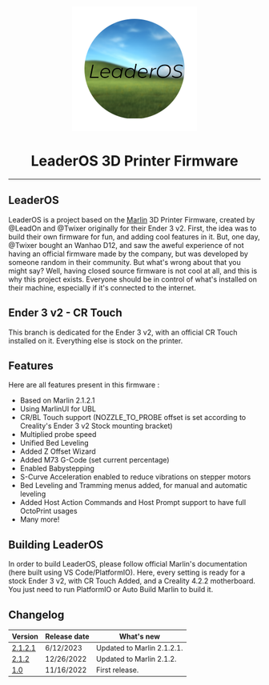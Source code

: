 <p align="center"><img src="../../logo.png" height="250" alt="LeaderOS's logo" /></p>

<h1 align="center">LeaderOS 3D Printer Firmware</h1>

<hr>

## LeaderOS

LeaderOS is a project based on the [Marlin](https://github.com/MarlinFirmware/Marlin) 3D Printer Firmware, created by @LeadOn and @Twixer originally for their Ender 3 v2. First, the idea was to build their own firmware for fun, and adding cool features in it. But, one day, @Twixer bought an Wanhao D12, and saw the aweful experience of not having an official firmware made by the company, but was developed by someone random in their community. But what's wrong about that you might say? Well, having closed source firmware is not cool at all, and this is why this project exists. Everyone should be in control of what's installed on their machine, especially if it's connected to the internet.

## Ender 3 v2 - CR Touch

This branch is dedicated for the Ender 3 v2, with an official CR Touch installed on it. Everything else is stock on the printer.

## Features

Here are all features present in this firmware :

- Based on Marlin 2.1.2.1
- Using MarlinUI for UBL
- CR/BL Touch support (NOZZLE_TO_PROBE offset is set according to Creality's Ender 3 v2 Stock mounting bracket)
- Multiplied probe speed
- Unified Bed Leveling
- Added Z Offset Wizard
- Added M73 G-Code (set current percentage)
- Enabled Babystepping
- S-Curve Acceleration enabled to reduce vibrations on stepper motors
- Bed Leveling and Tramming menus added, for manual and automatic leveling
- Added Host Action Commands and Host Prompt support to have full OctoPrint usages
- Many more!

## Building LeaderOS

In order to build LeaderOS, please follow official Marlin's documentation (here built using VS Code/PlatformIO). Here, every setting is ready for a stock Ender 3 v2, with CR Touch Added, and a Creality 4.2.2 motherboard. You just need to run PlatformIO or Auto Build Marlin to build it.

## Changelog

| Version                              | Release date | What's new                 |
| ------------------------------------ | ------------ | -------------------------- |
| [2.1.2.1](https://valentinvirot.fr/) | 6/12/2023    | Updated to Marlin 2.1.2.1. |
| [2.1.2](https://valentinvirot.fr/)   | 12/26/2022   | Updated to Marlin 2.1.2.   |
| [1.0](https://valentinvirot.fr/)     | 11/16/2022   | First release.             |
